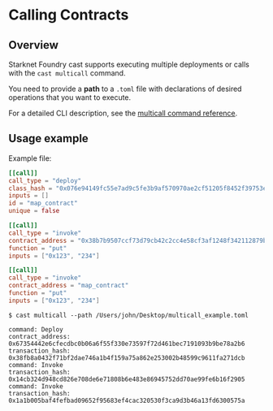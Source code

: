 # Calling Contracts

## Overview

Starknet Foundry cast supports executing multiple deployments or calls with the `cast multicall` command.

You need to provide a **path** to a `.toml` file with declarations of desired operations that you want to execute.

For a detailed CLI description, see the [multicall command reference](../appendix/cast/multicall.md).

## Usage example

Example file:

```toml
[[call]]
call_type = "deploy"
class_hash = "0x076e94149fc55e7ad9c5fe3b9af570970ae2cf51205f8452f39753e9497fe849"
inputs = []
id = "map_contract"
unique = false

[[call]]
call_type = "invoke"
contract_address = "0x38b7b9507ccf73d79cb42c2cc4e58cf3af1248f342112879bfdf5aa4f606cc9"
function = "put"
inputs = ["0x123", "234"]

[[call]]
call_type = "invoke"
contract_address = "map_contract"
function = "put"
inputs = ["0x123", "234"]
```

```shell
$ cast multicall --path /Users/john/Desktop/multicall_example.toml

command: Deploy
contract_address: 0x67354442e6cfecdbc0b06a6f55f330e73597f72d461bec7191093b9be78a2b6
transaction_hash: 0x38fb8a0432f71bf2dae746a1b4f159a75a862e253002b48599c9611fa271dcb
command: Invoke
transaction_hash: 0x14cb324d948cd826e708de6e71808b6e483e86945752dd70ae99fe6b16f2905
command: Invoke
transaction_hash: 0x1a1b005baf4fefbad09652f95683ef4cac320530f3ca9d3b46a13fd6300575a
```
